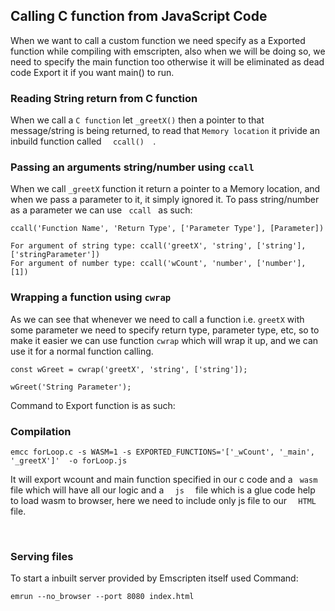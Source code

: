 ## Calling C function from JavaScript Code
When we want to call a custom function we need specify as a Exported function while compiling with emscripten, also when we will be doing so, we need to specify the main function too otherwise it will be eliminated as dead code Export it if you want main() to run.

### Reading String return from C function

When we call a `C function` let `_greetX()` then a pointer to that message/string is being returned, to read that `Memory location` it privide an inbuild function called `   ccall()   `.  

### Passing an arguments string/number using `ccall`
When we call `_greetX` function it return a pointer to a Memory location, and when we pass a parameter to it, it simply ignored it. To pass string/number as a parameter we can use `  ccall  ` as such:
```
ccall('Function Name', 'Return Type', ['Parameter Type'], [Parameter])

For argument of string type: ccall('greetX', 'string', ['string'], ['stringParameter'])
For argument of number type: ccall('wCount', 'number', ['number'], [1])

```

### Wrapping a function using `cwrap`

As we can see that whenever we need to call a function i.e. `greetX` with some parameter we need to specify return type, parameter type, etc, so to make it easier we can use function `cwrap` which will wrap it up, and we can use it for a normal function calling.

```
const wGreet = cwrap('greetX', 'string', ['string']);

wGreet('String Parameter');
```

Command to Export function is as such:
### Compilation
```
emcc forLoop.c -s WASM=1 -s EXPORTED_FUNCTIONS='['_wCount', '_main', '_greetX']'  -o forLoop.js
```
It will export wcount and main function specified in our c code and a `  wasm  ` file which will have all our logic and a `   js   ` file which is a glue code help to load wasm to browser, here we need to include only js file to our `   HTML  ` file.

</br>


### Serving files

To start a inbuilt server provided by Emscripten itself used Command:
```
emrun --no_browser --port 8080 index.html
```
